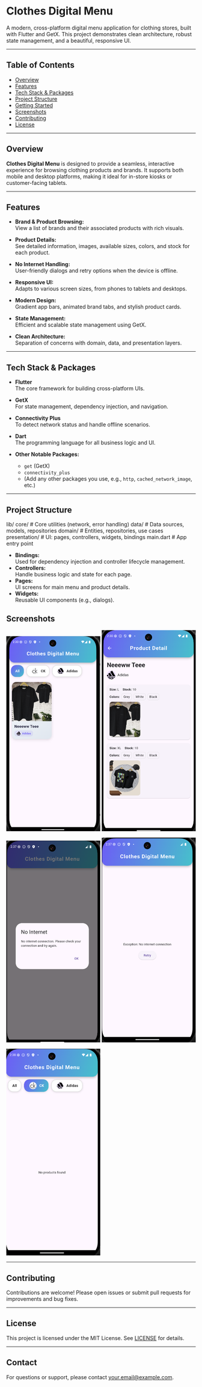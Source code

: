 # Clothes Digital Menu

A modern, cross-platform digital menu application for clothing stores, built with Flutter and GetX. This project demonstrates clean architecture, robust state management, and a beautiful, responsive UI.

---

## Table of Contents

- [Overview](#overview)
- [Features](#features)
- [Tech Stack & Packages](#tech-stack--packages)
- [Project Structure](#project-structure)
- [Getting Started](#getting-started)
- [Screenshots](#screenshots)
- [Contributing](#contributing)
- [License](#license)

---

## Overview

**Clothes Digital Menu** is designed to provide a seamless, interactive experience for browsing clothing products and brands. It supports both mobile and desktop platforms, making it ideal for in-store kiosks or customer-facing tablets.

---

## Features

- **Brand & Product Browsing:**  
  View a list of brands and their associated products with rich visuals.

- **Product Details:**  
  See detailed information, images, available sizes, colors, and stock for each product.

- **No Internet Handling:**  
  User-friendly dialogs and retry options when the device is offline.

- **Responsive UI:**  
  Adapts to various screen sizes, from phones to tablets and desktops.

- **Modern Design:**  
  Gradient app bars, animated brand tabs, and stylish product cards.

- **State Management:**  
  Efficient and scalable state management using GetX.

- **Clean Architecture:**  
  Separation of concerns with domain, data, and presentation layers.

---

## Tech Stack & Packages

- **Flutter**  
  The core framework for building cross-platform UIs.

- **GetX**  
  For state management, dependency injection, and navigation.

- **Connectivity Plus**  
  To detect network status and handle offline scenarios.

- **Dart**  
  The programming language for all business logic and UI.

- **Other Notable Packages:**  
  - `get` (GetX)  
  - `connectivity_plus`  
  - (Add any other packages you use, e.g., `http`, `cached_network_image`, etc.)

---

## Project Structure

lib/
  core/           # Core utilities (network, error handling)
  data/           # Data sources, models, repositories
  domain/         # Entities, repositories, use cases
  presentation/   # UI: pages, controllers, widgets, bindings
  main.dart       # App entry point

- **Bindings:**  
  Used for dependency injection and controller lifecycle management.
- **Controllers:**  
  Handle business logic and state for each page.
- **Pages:**  
  UI screens for main menu and product details.
- **Widgets:**  
  Reusable UI components (e.g., dialogs).




## Screenshots

<!-- ![Main Page](assets/screenshots/main_page.png) -->
<img src="assets/screenshots/main_page.png" alt="Main Page" width="250"/>  <img src="assets/screenshots/product_detail.png" alt="Main Page" width="250"/>

<!-- ![Product Detail](assets/screenshots/product_detail.png) -->
<img src="assets/screenshots/alert_message.png" alt="Main Page" width="250"/>  <img src="assets/screenshots/no_connection.png" alt="Main Page" width="250"/> 

<img src="assets/screenshots/no_product.png" alt="Main Page" width="250"/>

<!-- ![Alert Message](assets/screenshots/alert_message.png)

![No Connection](assets/screenshots/no_connection.png) -->

<!-- ![No Product](assets/screenshots/no_product.png) -->

---

## Contributing

Contributions are welcome! Please open issues or submit pull requests for improvements and bug fixes.

---

## License

This project is licensed under the MIT License. See [LICENSE](LICENSE) for details.

---

## Contact

For questions or support, please contact [your.email@example.com](mailto:your.email@example.com).
